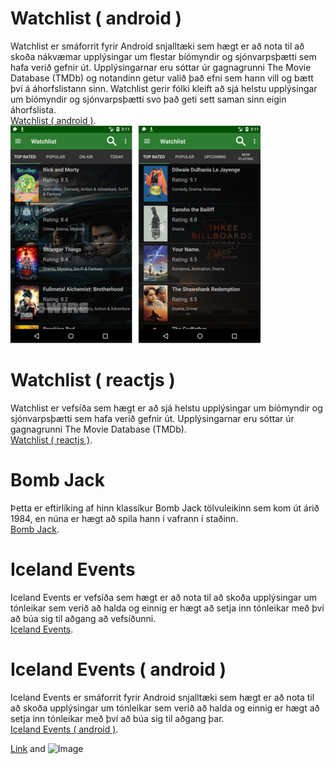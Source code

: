 # Watchlist ( android )
Watchlist er smáforrit fyrir Android snjalltæki sem hægt er að nota til að skoða nákvæmar upplýsingar um flestar bíómyndir og sjónvarpsþætti sem hafa verið gefnir út. Upplýsingarnar eru sóttar úr gagnagrunni The Movie Database (TMDb) og notandinn getur valið það efni sem hann vill og bætt því á áhorfslistann sinn. Watchlist gerir fólki kleift að sjá helstu upplýsingar um bíómyndir og sjónvarpsþætti svo það geti sett saman sinn eigin áhorfslista.  
[Watchlist ( android )](https://github.com/mej3hi/Watchlist-app).  
![Image](https://raw.githubusercontent.com/mej3hi/screenshot/master/small/mynd2S.PNG)  


# Watchlist ( reactjs )
Watchlist er vefsíða sem hægt er að sjá helstu upplýsingar um bíómyndir og sjónvarpsþætti sem hafa verið gefnir út. Upplýsingarnar eru sóttar úr gagnagrunni The Movie Database (TMDb).  
[Watchlist ( reactjs )](https://github.com/mej3hi/watchlist-reactjs).

# Bomb Jack
Þetta er eftirlíking af hinn klassíkur Bomb Jack tölvuleikinn sem kom út árið 1984, en núna er hægt að spila hann í vafrann í staðinn.   
[Bomb Jack](https://github.com/mej3hi/bombjack).

# Iceland Events
Iceland Events er vefsíða sem hægt er að nota til að skoða upplýsingar um tónleikar sem verið að halda og einnig er hægt að setja inn tónleikar með því að búa sig til aðgang að vefsíðunni.  
[Iceland Events](https://github.com/mej3hi/tonlist).

# Iceland Events ( android )
Iceland Events er smáforrit fyrir Android snjalltæki sem hægt er að nota til að skoða upplýsingar um tónleikar sem verið að halda og einnig er hægt að setja inn tónleikar með því að búa sig til aðgang þar.  
[Iceland Events ( android )](https://github.com/mej3hi/IcelandEventsApp).



[Link](url) and ![Image](src)


